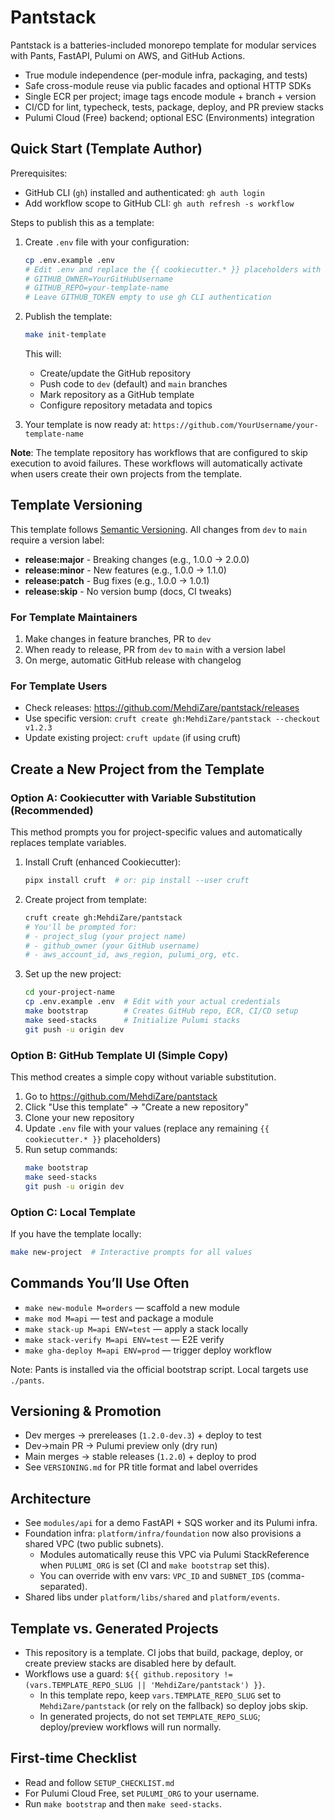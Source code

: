 # Pantstack

Pantstack is a batteries-included monorepo template for modular services with Pants, FastAPI, Pulumi on AWS, and GitHub Actions.

- True module independence (per-module infra, packaging, and tests)
- Safe cross-module reuse via public facades and optional HTTP SDKs
- Single ECR per project; image tags encode module + branch + version
- CI/CD for lint, typecheck, tests, package, deploy, and PR preview stacks
- Pulumi Cloud (Free) backend; optional ESC (Environments) integration

## Quick Start (Template Author)

Prerequisites:
- GitHub CLI (`gh`) installed and authenticated: `gh auth login`
- Add workflow scope to GitHub CLI: `gh auth refresh -s workflow`

Steps to publish this as a template:

1) Create `.env` file with your configuration:
   ```bash
   cp .env.example .env
   # Edit .env and replace the {{ cookiecutter.* }} placeholders with actual values:
   # GITHUB_OWNER=YourGitHubUsername
   # GITHUB_REPO=your-template-name
   # Leave GITHUB_TOKEN empty to use gh CLI authentication
   ```

2) Publish the template:
   ```bash
   make init-template
   ```
   This will:
   - Create/update the GitHub repository
   - Push code to `dev` (default) and `main` branches
   - Mark repository as a GitHub template
   - Configure repository metadata and topics

3) Your template is now ready at: `https://github.com/YourUsername/your-template-name`

**Note**: The template repository has workflows that are configured to skip execution to avoid failures. These workflows will automatically activate when users create their own projects from the template.

## Template Versioning

This template follows [Semantic Versioning](https://semver.org/). All changes from `dev` to `main` require a version label:

- **release:major** - Breaking changes (e.g., 1.0.0 → 2.0.0)
- **release:minor** - New features (e.g., 1.0.0 → 1.1.0)
- **release:patch** - Bug fixes (e.g., 1.0.0 → 1.0.1)
- **release:skip** - No version bump (docs, CI tweaks)

### For Template Maintainers
1. Make changes in feature branches, PR to `dev`
2. When ready to release, PR from `dev` to `main` with a version label
3. On merge, automatic GitHub release with changelog

### For Template Users
- Check releases: https://github.com/MehdiZare/pantstack/releases
- Use specific version: `cruft create gh:MehdiZare/pantstack --checkout v1.2.3`
- Update existing project: `cruft update` (if using cruft)

## Create a New Project from the Template

### Option A: Cookiecutter with Variable Substitution (Recommended)

This method prompts you for project-specific values and automatically replaces template variables.

1) Install Cruft (enhanced Cookiecutter):
   ```bash
   pipx install cruft  # or: pip install --user cruft
   ```

2) Create project from template:
   ```bash
   cruft create gh:MehdiZare/pantstack
   # You'll be prompted for:
   # - project_slug (your project name)
   # - github_owner (your GitHub username)
   # - aws_account_id, aws_region, pulumi_org, etc.
   ```

3) Set up the new project:
   ```bash
   cd your-project-name
   cp .env.example .env  # Edit with your actual credentials
   make bootstrap        # Creates GitHub repo, ECR, CI/CD setup
   make seed-stacks      # Initialize Pulumi stacks
   git push -u origin dev
   ```

### Option B: GitHub Template UI (Simple Copy)

This method creates a simple copy without variable substitution.

1) Go to https://github.com/MehdiZare/pantstack
2) Click "Use this template" → "Create a new repository"
3) Clone your new repository
4) Update `.env` file with your values (replace any remaining `{{ cookiecutter.* }}` placeholders)
5) Run setup commands:
   ```bash
   make bootstrap
   make seed-stacks
   git push -u origin dev
   ```

### Option C: Local Template

If you have the template locally:
```bash
make new-project  # Interactive prompts for all values
```

## Commands You’ll Use Often

- `make new-module M=orders` — scaffold a new module
- `make mod M=api` — test and package a module
- `make stack-up M=api ENV=test` — apply a stack locally
- `make stack-verify M=api ENV=test` — E2E verify
- `make gha-deploy M=api ENV=prod` — trigger deploy workflow

Note: Pants is installed via the official bootstrap script. Local targets use `./pants`.

## Versioning & Promotion

- Dev merges → prereleases (`1.2.0-dev.3`) + deploy to test
- Dev→main PR → Pulumi preview only (dry run)
- Main merges → stable releases (`1.2.0`) + deploy to prod
- See `VERSIONING.md` for PR title format and label overrides

## Architecture

- See `modules/api` for a demo FastAPI + SQS worker and its Pulumi infra.
- Foundation infra: `platform/infra/foundation` now also provisions a shared VPC (two public subnets).
  - Modules automatically reuse this VPC via Pulumi StackReference when `PULUMI_ORG` is set (CI and `make bootstrap` set this).
  - You can override with env vars: `VPC_ID` and `SUBNET_IDS` (comma-separated).
- Shared libs under `platform/libs/shared` and `platform/events`.

## Template vs. Generated Projects

- This repository is a template. CI jobs that build, package, deploy, or create preview stacks are disabled here by default.
- Workflows use a guard: `${{ github.repository != (vars.TEMPLATE_REPO_SLUG || 'MehdiZare/pantstack') }}`.
  - In this template repo, keep `vars.TEMPLATE_REPO_SLUG` set to `MehdiZare/pantstack` (or rely on the fallback) so deploy jobs skip.
  - In generated projects, do not set `TEMPLATE_REPO_SLUG`; deploy/preview workflows will run normally.

## First-time Checklist

- Read and follow `SETUP_CHECKLIST.md`
- For Pulumi Cloud Free, set `PULUMI_ORG` to your username.
- Run `make bootstrap` and then `make seed-stacks`.

